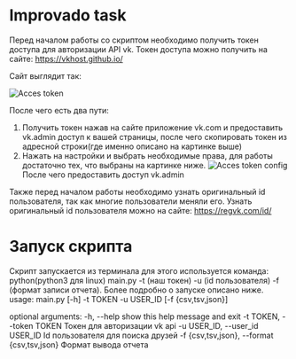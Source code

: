 # Improvado task
Перед началом работы со скриптом необходимо получить токен доступа для авторизации API vk. Токен доступа можно получить на сайте: https://vkhost.github.io/

Сайт выглядит так:

![Acces token](https://i.imgur.com/6Q0tI3f.png)

После чего есть два пути:
1. Получить токен нажав на сайте приложение vk.com и предоставить vk.admin доступ к вашей страницы, после чего скопировать токен из адресной строки(где именно описано на картинке выше)
2. Нажать на настройки и выбрать необходимые права, для работы достаточно тех, что выбраны на картинке ниже.
  ![Acces token config](https://i.imgur.com/BP3rxo0.png)
  После чего предоставить доступ vk.admin
  
Также перед началом работы необходимо узнать оригинальный id пользователя, так как многие пользователи меняли его.
Узнать оригинальный id пользователя можно на сайте: https://regvk.com/id/
# Запуск скрипта
Скрипт запускается из терминала для этого используется команда:
python(python3 для linux) main.py -t (наш токен) -u (id пользователя) -f (формат записи отчета).
Более подробно о запуске описано ниже.
usage: main.py [-h] -t TOKEN -u USER_ID [-f {csv,tsv,json}]

optional arguments:
  -h, --help            show this help message and exit
  -t TOKEN, --token TOKEN
                        Токен для авторизации vk api
  -u USER_ID, --user_id USER_ID
                        Id пользователя для поиска друзей
  -f {csv,tsv,json}, --format {csv,tsv,json}
                        Формат вывода отчета

